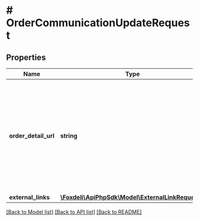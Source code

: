 # # OrderCommunicationUpdateRequest

## Properties

Name | Type | Description | Notes
------------ | ------------- | ------------- | -------------
**order_detail_url** | **string** | optional url of order in external system; typically order url in eshop. if not explicitly provided in request, existing value remains unchanged. | [optional]
**external_links** | [**\Foxdeli\ApiPhpSdk\Model\ExternalLinkRequest[]**](ExternalLinkRequest.md) |  | [optional]

[[Back to Model list]](../../README.md#models) [[Back to API list]](../../README.md#endpoints) [[Back to README]](../../README.md)

